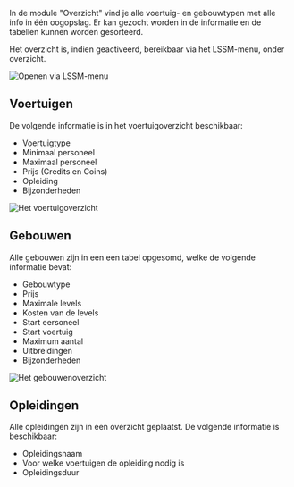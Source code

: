In de module "Overzicht" vind je alle voertuig- en gebouwtypen met alle info in één oogopslag.
Er kan gezocht worden in de informatie en de tabellen kunnen worden gesorteerd.

Het overzicht is, indien geactiveerd, bereikbaar via het LSSM-menu, onder overzicht.

![Openen via LSSM-menu](./Overview_Menu_nl_NL.png)

## Voertuigen
De volgende informatie is in het voertuigoverzicht beschikbaar:

* Voertuigtype
* Minimaal personeel
* Maximaal personeel
* Prijs (Credits en Coins)
* Opleiding
* Bijzonderheden

![Het voertuigoverzicht](./Overview_vehicles_nl_NL.png)

## Gebouwen
Alle gebouwen zijn in een een tabel opgesomd, welke de volgende informatie bevat:

* Gebouwtype
* Prijs
* Maximale levels
* Kosten van de levels
* Start eersoneel
* Start voertuig
* Maximum aantal
* Uitbreidingen
* Bijzonderheden

![Het gebouwenoverzicht](./Overview_buildings_nl_NL.png)

## Opleidingen
Alle opleidingen zijn in een overzicht geplaatst. De volgende informatie is beschikbaar:

* Opleidingsnaam
* Voor welke voertuigen de opleiding nodig is
* Opleidingsduur
